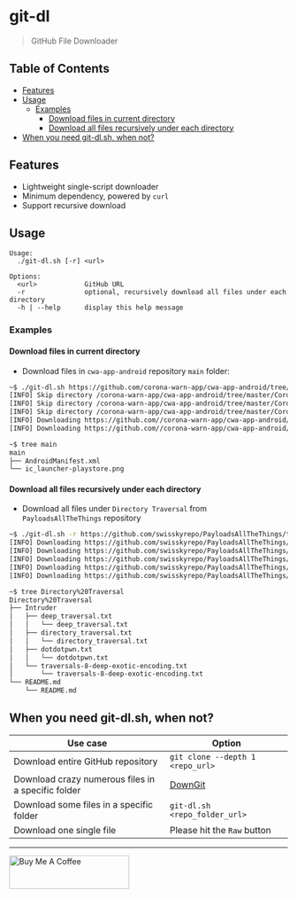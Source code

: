 # git-dl

> GitHub File Downloader

## Table of Contents

- [Features](#features)
- [Usage](#usage)
  - [Examples](#examples)
    - [Download files in current directory](#download-files-in-current-directory)
    - [Download all files recursively under each directory](#download-all-files-recursively-under-each-directory)
- [When you need git-dl.sh, when not?](#when-you-need-git-dlsh-when-not)

## Features

- Lightweight single-script downloader
- Minimum dependency, powered by `curl`
- Support recursive download

## Usage

```
Usage:
  ./git-dl.sh [-r] <url>

Options:
  <url>            GitHub URL
  -r               optional, recursively download all files under each directory
  -h | --help      display this help message
```

### Examples

#### Download files in current directory

- Download files in `cwa-app-android` repository `main` folder:

```bash
~$ ./git-dl.sh https://github.com/corona-warn-app/cwa-app-android/tree/master/Corona-Warn-App/src/main
[INFO] Skip directory /corona-warn-app/cwa-app-android/tree/master/Corona-Warn-App/src/main/assets
[INFO] Skip directory /corona-warn-app/cwa-app-android/tree/master/Corona-Warn-App/src/main/java/de/rki/coronawarnapp
[INFO] Skip directory /corona-warn-app/cwa-app-android/tree/master/Corona-Warn-App/src/main/res
[INFO] Downloading https://github.com//corona-warn-app/cwa-app-android/raw/master/Corona-Warn-App/src/main/AndroidManifest.xml
[INFO] Downloading https://github.com//corona-warn-app/cwa-app-android/raw/master/Corona-Warn-App/src/main/ic_launcher-playstore.png

~$ tree main
main
├── AndroidManifest.xml
└── ic_launcher-playstore.png
```

#### Download all files recursively under each directory

- Download all files under `Directory Traversal` from `PayloadsAllTheThings` repository

```bash
~$ ./git-dl.sh -r https://github.com/swisskyrepo/PayloadsAllTheThings/tree/master/Directory%20Traversal
[INFO] Downloading https://github.com/swisskyrepo/PayloadsAllTheThings/raw/master/Directory%20Traversal/Intruder/deep_traversal.txt
[INFO] Downloading https://github.com/swisskyrepo/PayloadsAllTheThings/raw/master/Directory%20Traversal/Intruder/directory_traversal.txt
[INFO] Downloading https://github.com/swisskyrepo/PayloadsAllTheThings/raw/master/Directory%20Traversal/Intruder/dotdotpwn.txt
[INFO] Downloading https://github.com/swisskyrepo/PayloadsAllTheThings/raw/master/Directory%20Traversal/Intruder/traversals-8-deep-exotic-encoding.txt
[INFO] Downloading https://github.com/swisskyrepo/PayloadsAllTheThings/raw/master/Directory%20Traversal/README.md

~$ tree Directory%20Traversal
Directory%20Traversal
├── Intruder
│   ├── deep_traversal.txt
│   │   └── deep_traversal.txt
│   ├── directory_traversal.txt
│   │   └── directory_traversal.txt
│   ├── dotdotpwn.txt
│   │   └── dotdotpwn.txt
│   └── traversals-8-deep-exotic-encoding.txt
│       └── traversals-8-deep-exotic-encoding.txt
└── README.md
    └── README.md
```

## When you need git-dl.sh, when not?

| Use case                                           | Option                                            |
| -------------------------------------------------- | ------------------------------------------------- |
| Download entire GitHub repository                  | `git clone --depth 1 <repo_url>`                  |
| Download crazy numerous files in a specific folder | [DownGit](https://github.com/MinhasKamal/DownGit) |
| Download some files in a specific folder           | `git-dl.sh <repo_folder_url>`                     |
| Download one single file                           | Please hit the `Raw` button                       |

---

<a href="https://www.buymeacoffee.com/kevcui" target="_blank"><img src="https://cdn.buymeacoffee.com/buttons/v2/default-orange.png" alt="Buy Me A Coffee" height="60px" width="217px"></a>